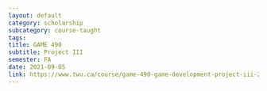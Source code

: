 ```yaml
---
layout: default
category: scholarship
subcategory: course-taught
tags:
title: GAME 490
subtitle: Project III
semester: FA
date: 2021-09-05
link: https://www.twu.ca/course/game-490-game-development-project-iii-2021-2022
---
```

